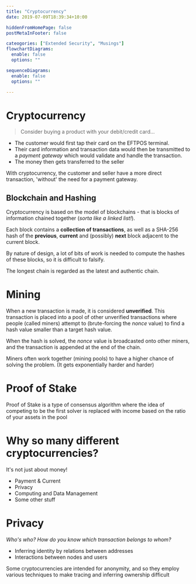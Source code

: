 ```yaml
---
title: "Cryptocurrency"
date: 2019-07-09T18:39:34+10:00

hiddenFromHomePage: false
postMetaInFooter: false

cateogories: ["Extended Security", "Musings"]
flowchartDiagrams:
  enable: false
  options: ""

sequenceDiagrams: 
  enable: false
  options: ""

---
```


# Cryptocurrency

> Consider buying a product with your debit/credit card...
* The customer would first tap their card on the EFTPOS terminal.  
* Their card information and transaction data would then be transmitted to a _payment gateway_ which would validate and handle the transaction.  
* The money then gets transferred to the seller

With cryptocurrency, the customer and seller have a more direct transaction, 'without' the need for a payment gateway.

## Blockchain and Hashing

Cryptocurrency is based on the model of blockchains - that is blocks of information chained together (_sorta like a linked list!_).  

Each block contains a **collection of transactions**, as well as a SHA-256 hash of the **previous**, **current** and (possibly) **next** block adjacent to the current block.

By nature of design, a lot of bits of work is needed to compute the hashes of these blocks, so it is difficult to falsify.

The longest chain is regarded as the latest and authentic chain.

# Mining 

When a new transaction is made, it is considered **unverified**. This transaction is placed into a pool of other unverified transactions where people (called miners) attempt to (brute-forcing the _nonce_ value) to find a hash value smaller than a target hash value.  

When the hash is solved, the _nonce_ value is broadcasted onto other miners, and the transaction is appended at the end of the chain.

Miners often work together (mining pools) to have a higher chance of solving the problem. (It gets exponentially harder and harder)

# Proof of Stake

Proof of Stake is a type of consensus algorithm where the idea of competing to be the first solver is replaced with income based on the ratio of your assets in the pool

# Why so many different cryptocurrencies?  
It's not just about money!

- Payment & Current
- Privacy
- Computing and Data Management
- Some other stuff

# Privacy

_Who's who? How do you know which transaction belongs to whom?_

* Inferring identity by relations between addresses
* Interactions between nodes and users

Some cryptocurrencies are intended for anonymity, and so they employ various techniques to make tracing and inferring ownership difficult
